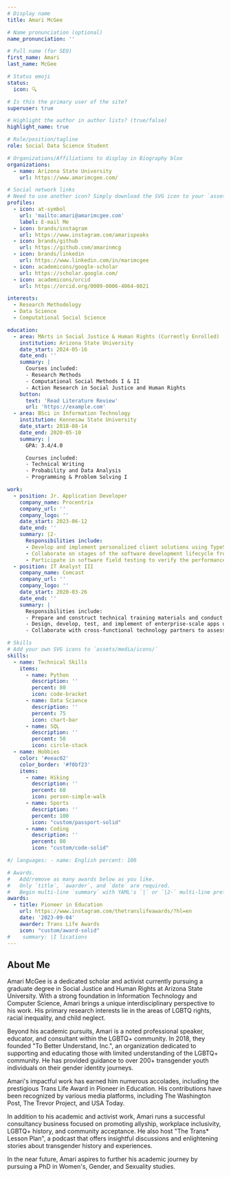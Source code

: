 ```yaml
---
# Display name
title: Amari McGee

# Name pronunciation (optional)
name_pronunciation: ''

# Full name (for SEO)
first_name: Amari
last_name: McGee

# Status emoji
status:
  icon: 🔍

# Is this the primary user of the site?
superuser: true

# Highlight the author in author lists? (true/false)
highlight_name: true

# Role/position/tagline
role: Social Data Science Student

# Organizations/Affiliations to display in Biography blox
organizations:
  - name: Arizona State University
    url: https://www.amarimcgee.com/

# Social network links
# Need to use another icon? Simply download the SVG icon to your `assets/media/icons/` folder.
profiles:
  - icon: at-symbol
    url: 'mailto:amari@amarimcgee.com'
    label: E-mail Me
  - icon: brands/instagram
    url: https://www.instagram.com/amarispeaks
  - icon: brands/github
    url: https://github.com/amarinmcg
  - icon: brands/linkedin
    url: https://www.linkedin.com/in/marimcgee
  - icon: academicons/google-scholar
    url: https://scholar.google.com/
  - icon: academicons/orcid
    url: https://orcid.org/0009-0006-4064-0821

interests:
  - Research Methodology
  - Data Science
  - Computational Social Science

education:
  - area: MArts in Social Justice & Human Rights (Currently Enrolled)
    institution: Arizona State University
    date_start: 2024-05-16
    date_end: ''
    summary: |
      Courses included:
      - Research Methods
      - Computational Social Methods I & II
      - Action Research in Social Justice and Human Rights
    button:
      text: 'Read Literature Review'
      url: 'https://example.com'
  - area: BSci in Information Technology
    institution: Kennesaw State University
    date_start: 2018-08-14
    date_end: 2020-05-10
    summary: |
      GPA: 3.4/4.0

      Courses included:
      - Technical Writing
      - Probability and Data Analysis
      - Programming & Problem Solving I

work:
  - position: Jr. Application Developer
    company_name: Procentrix
    company_url: ''
    company_logo: ''
    date_start: 2023-06-12
    date_end: ''
    summary: |2-
      Responsibilities include:
      - Develop and implement personalized client solutions using TypeScript, Javascript, and C#
      - Collaborate on stages of the software development lifecycle from requirement gathering to production releases
      - Participate in software field testing to verify the performance of developed projects to identify issues and make necessary modifications
  - position: IT Analyst III
    company_name: Comcast
    company_url: ''
    company_logo: ''
    date_start: 2020-03-26
    date_end: ''
    summary: |
      Responsibilities include:
      - Prepare and construct technical training materials and conduct weekly training seminars across the organization on M365 applications
      - Design, develop, test, and implement of enterprise-scale apps using SharePoint and Power Platform (Power Apps, Power Automate & Power BI) to increase company productivity automation by 75%
      - Collaborate with cross-functional technology partners to assess overall impacts and determine technology solutions with M365 products with a 100% eNPS rate

# Skills
# Add your own SVG icons to `assets/media/icons/`
skills:
  - name: Technical Skills
    items:
      - name: Python
        description: ''
        percent: 80
        icon: code-bracket
      - name: Data Science
        description: ''
        percent: 75
        icon: chart-bar
      - name: SQL
        description: ''
        percent: 50
        icon: circle-stack
  - name: Hobbies
    color: '#eeac02'
    color_border: '#f0bf23'
    items:
      - name: Hiking
        description: ''
        percent: 60
        icon: person-simple-walk
      - name: Sports
        description: ''
        percent: 100
        icon: "custom/passport-solid"
      - name: Coding
        description: ''
        percent: 80
        icon: "custom/code-solid"

#/ languages: - name: English percent: 100 

# Awards.
#   Add/remove as many awards below as you like.
#   Only `title`, `awarder`, and `date` are required.
#   Begin multi-line `summary` with YAML's `|` or `|2-` multi-line prefix and indent 2 spaces below.
awards:
  - title: Pioneer in Education
    url: https://www.instagram.com/thetranslifeawards/?hl=en
    date: '2023-09-04'
    awarder: Trans Life Awards
    icon: "custom/award-solid"
#    summary: |I lications
---
```


## About Me

Amari McGee is a dedicated scholar and activist currently pursuing a graduate degree in Social Justice and Human Rights at Arizona State University. With a strong foundation in Information Technology and Computer Science, Amari brings a unique interdisciplinary perspective to his work. His primary research interests lie in the areas of LGBTQ rights, racial inequality, and child neglect.

Beyond his academic pursuits, Amari is a noted professional speaker, educator, and consultant within the LGBTQ+ community. In 2018, they founded "To Better Understand, Inc.", an organization dedicated to supporting and educating those with limited understanding of the LGBTQ+ community. He has provided guidance to over 200+ transgender youth individuals on their gender identity journeys.

Amari's impactful work has earned him numerous accolades, including the prestigious Trans Life Award in Pioneer in Education. His contributions have been recognized by various media platforms, including The Washington Post, The Trevor Project, and USA Today.

In addition to his academic and activist work, Amari runs a successful consultancy business focused on promoting allyship, workplace inclusivity, LGBTQ+ history, and community acceptance. He also host "The Trans* Lesson Plan", a podcast that offers insightful discussions and enlightening stories about transgender history and experiences.

In the near future, Amari aspires to further his academic journey by pursuing a PhD in Women's, Gender, and Sexuality studies.
